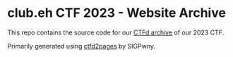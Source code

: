 # club.eh CTF 2023 - Website Archive

This repo contains the source code for our [CTFd archive](https://ctf-2023.clubeh.ca/) of our 2023 CTF.

Primarily generated using [ctfd2pages](https://github.com/club-eh/ctfd2pages) by SIGPwny.
